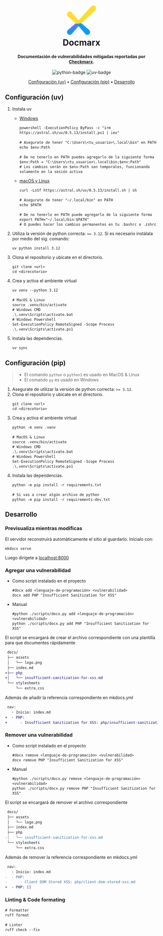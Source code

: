 <h1 align="center">
    <br>
    <img src="docs/assets/logo.png" alt="Markdownify" height="100"/>
    <br>
    Docmarx
</h1>

<h4 align="center">Documentación de vulnerabilidades mitigadas reportadas por <a href="https://checkmarx.com/" target="_blank">Checkmarx</a>.</h4>

<p align="center">
    <img alt="python-badge" src="https://img.shields.io/badge/python-3.12-3670A0?style=for-the-badge&logo=python&logoColor=ffdd54">
    <img alt="uv-badge" src="https://img.shields.io/badge/uv-0.5.13-3670A0?style=for-the-badge&logo=uv&logoColor=ffdd54">
</p>

<p align="center">
    <a href="#configuración-uv">Configuración (uv)</a> •
    <a href="#configuración-pip">Configuración (pip)</a> •
    <a href="#desarrollo">Desarrollo</a>
</p>

## Configuración (uv)

1. Instala uv
   - [Windows](https://docs.astral.sh/uv/getting-started/installation/#__tabbed_1_2)

      ```shell
      powershell -ExecutionPolicy ByPass -c "irm https://astral.sh/uv/0.5.13/install.ps1 | iex"

      # Asegurate de tener "C:\Users\<tu_usuario>\.local\bin" en PATH
      echo $env:Path

      # De no tenerlo en PATH puedes agregarlo de la siguiente forma
      $env:Path = "C:\Users\<tu_usuario>\.local\bin;$env:Path"
      # Los cambios serán en $env:Path son temporales, funcionando solamente en la sesión activa
      ```

   - [macOS y Linux](https://docs.astral.sh/uv/getting-started/installation/#__tabbed_1_1)

      ```shell
      curl -LsSf https://astral.sh/uv/0.5.13/install.sh | sh

      # Asegurate de tener "~/.local/bin" en PATH
      echo $PATH

      # De no tenerlo en PATH puede agregarlo de la siguiente forma
      export PATH="~/.local/bin:$PATH"
      # O puedes hacer los cambios permanentes en tu .bashrc o .zshrc
      ```

2. Utiliza la versión de python correcta: `>= 3.12`. Si es necesario instálala por medio del sig. comando:
   ```shell
   uv python install 3.12
   ```
3. Clona el repositorio y ubícate en el directorio.
   ```shell
   git clone <url>
   cd <direcotorio>
   ```
4. Crea y activa el ambiente virtual
   ```shell
   uv venv --python 3.12

   # MacOS & Linux
   source .venv/bin/activate
   # Windows CMD
   .\.venv\Scripts\activate.bat
   # Windows Powershell
   Set-ExecutionPolicy RemoteSigned -Scope Process
   .\.venv\Scripts\activate.ps1
   ```
5. Instala las dependencias.
   ```shell
   uv sync
   ```

## Configuración (pip)
> - El comando `python` o `python3` es usado en MacOS & Linux
> - El comando `py` es usado en Windows

1. Asegurate de utilizar la versión de python correcta: `>= 3.12`.
2. Clona el repositorio y ubícate en el directorio.
   ```shell
   git clone <url>
   cd <direcotorio>
   ```
3. Crea y activa el ambiente virtual
   ```shell
   python -m venv .venv

   # MacOS & Linux
   source .venv/bin/activate
   # Windows CMD
   .\.venv\Scripts\activate.bat
   # Windows Powershell
   Set-ExecutionPolicy RemoteSigned -Scope Process
   .\.venv\Scripts\activate.ps1
   ```
4. Instala las dependencias.
   ```shell
   python -m pip install -r requirements.txt

   # Si vas a crear algún archivo de python
   python -m pip install -r requirements-dev.txt
   ```

## Desarrollo

### Previsualiza mientras modificas

El servidor reconstruirá automáticamente el sitio al guardarlo. Inícialo con:

```shell
mkdocs serve
```

Luego dirígete a [localhost:8000](http://localhost:8000)

### Agregar una vulnerabilidad

- Como script instalado en el proyecto
   ```shell
   #docx add <lenguaje-de-programación> <vulnerabilidad>
   docx add PHP "Insufficient Sanitization for XSS"
   ```
- Manual
   ```shell
   #python ./scripts/docx.py add <lenguaje-de-programación> <vulnerabilidad>
   python ./scripts/docx.py add PHP "Insufficient Sanitization for XSS"
   ```

El script se encargará de crear el archivo correspondiente con una plantilla para que documentes rápidamente

```diff
 docs/
 ├── assets
 │   └── logo.png
 ├── index.md
+├── php
+│   └── insufficient-sanitization-for-xss.md
 └── stylesheets
     └── extra.css
```

Además de añadir la referencia correspondiente en mkdocs.yml

```diff
 nav:
   - Inicio: index.md
+  - PHP:
+      - Insufficient Sanitization for XSS: php/insufficient-sanitization-for-xss.md
```

### Remover una vulnerabilidad

- Como script instalado en el proyecto
   ```shell
   #docx remove <lenguaje-de-programación> <vulnerabilidad>
   docx remove PHP "Insufficient Sanitization for XSS"
   ```
- Manual
   ```shell
   #python ./scripts/docx.py remove <lenguaje-de-programación> <vulnerabilidad>
   python ./scripts/docx.py remove PHP "Insufficient Sanitization for XSS"
   ```

El script se encargará de remover el archivo correspondiente

```diff
 docs/
 ├── assets
 │   └── logo.png
 ├── index.md
 ├── php
-│   └── insufficient-sanitization-for-xss.md
 └── stylesheets
     └── extra.css
```

Además de remover la referencia correspondiente en mkdocs.yml

```diff
 nav:
   - Inicio: index.md
-  - PHP:
-      - Client DOM Stored XSS: php/client-dom-stored-xss.md
+  - PHP: []
```

### Linting & Code formating

```shell
# Formatter
ruff format

# Linter
ruff check --fix
```
